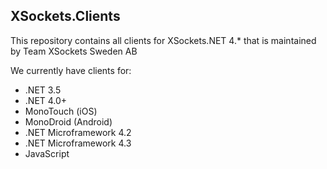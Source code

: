 ## XSockets.Clients

This repository contains all clients for XSockets.NET 4.* that is maintained by Team XSockets Sweden AB

We currently have clients for:

- .NET 3.5
- .NET 4.0+
- MonoTouch (iOS)
- MonoDroid (Android)
- .NET Microframework 4.2
- .NET Microframework 4.3
- JavaScript
